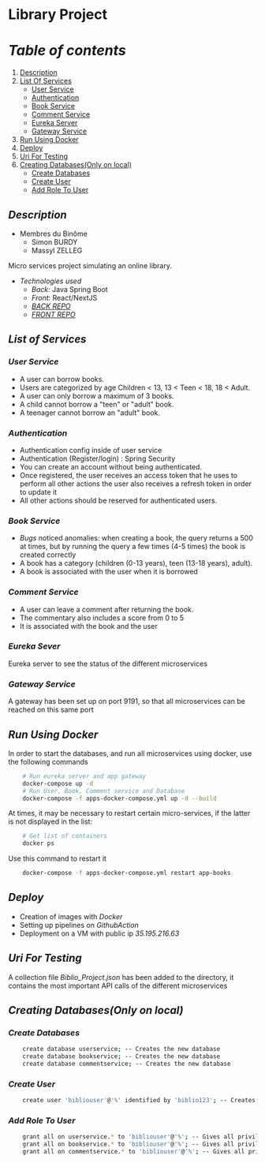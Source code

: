 # Library Project

# *Table of contents*
1. [Description](#description)
2. [List Of Services](#list-of-services)
    - [User Service](#user-service)
    - [Authentication](#authentication)
    - [Book Service](#book-service)
    - [Comment Service](#comment-service)
    - [Eureka Server](#eureka-server)
    - [Gateway Service](#gateway-service)
3. [Run Using Docker](#run-using-docker)
4. [Deploy](#deploy)
5. [Uri For Testing](#uri-for-testing)
6. [Creating Databases(Only on local)](#creating-databases(only-on-local))
   - [Create Databases](#create-databases)
   - [Create User](#create-user)
   - [Add Role To User](#add-role-to-user)

## *Description*
* Membres du Binôme
    - Simon BURDY
    - Massyl ZELLEG<br>

Micro services project simulating an online library.
- *Technologies used*
    * *Back:* Java Spring Boot
    * *Front:* React/NextJS
    * [*BACK REPO*](https://github.com/cybe-m1/Projet_Bibliotheque_Burdy_Simon_Zelleg_Massyl/tree/main)
    * [*FRONT REPO*](https://github.com/SimonBurdy/ProjetBiblioReact/tree/main)

## *List of Services*
### *User Service*
- A user can borrow books.
- Users are categorized by age Children < 13, 13 < Teen < 18, 18 < Adult.
- A user can only borrow a maximum of 3 books.
- A child cannot borrow a "teen" or "adult" book.
- A teenager cannot borrow an "adult" book.
### *Authentication*
- Authentication config inside of user service
- Authentication (Register/login) : Spring Security
- You can create an account without being authenticated.
- Once registered, the user receives an access token that he uses to perform all other actions
  the user also receives a refresh token in order to update it
- All other actions should be reserved for authenticated users.
### *Book Service*
- *Bugs* noticed anomalies: when creating a book, the query returns a 500 at times, but by running the query a few times (4-5 times) the book is created correctly
- A book has a category (children (0-13 years), teen (13-18 years), adult).
- A book is associated with the user when it is borrowed
### *Comment Service*
- A user can leave a comment after returning the book.
- The commentary also includes a score from 0 to 5
- It is associated with the book and the user
### *Eureka Sever*
Eureka server to see the status of the different microservices
### *Gateway Service*
A gateway has been set up on port 9191, so that all microservices can be reached on this same port
## *Run Using Docker*
In order to start the databases, and run all microservices using docker, use the following commands
```bash
    # Run eureka server and app gateway
    docker-compose up -d
    # Run User, Book, Comment service and Database
    docker-compose -f apps-docker-compose.yml up -d --build
```
At times, it may be necessary to restart certain micro-services, if the latter is not displayed in the list:
```bash
    # Get list of containers
    docker ps
```
Use this command to restart it
```bash
    docker-compose -f apps-docker-compose.yml restart app-books
```
## *Deploy*
- Creation of images with *Docker*
- Setting up pipelines on *GithubAction*
- Deployment on a VM with public ip *35.195.216.63*
## *Uri For Testing*
A collection file *Biblio_Project.json* has been added to the directory, it contains the most important API calls of the different microservices
## *Creating Databases(Only on local)*
### *Create Databases*
```bash
    create database userservice; -- Creates the new database
    create database bookservice; -- Creates the new database
    create database commentservice; -- Creates the new database
```
### *Create User*
```bash
    create user 'bibliouser'@'%' identified by 'biblio123'; -- Creates the user
```
### *Add Role To User*
```bash
    grant all on userservice.* to 'bibliouser'@'%'; -- Gives all privileges to the new user on the newly created database
    grant all on bookservice.* to 'bibliouser'@'%'; -- Gives all privileges to the new user on the newly created database
    grant all on commentservice.* to 'bibliouser'@'%'; -- Gives all privileges to the new user on the newly created database
```








 

